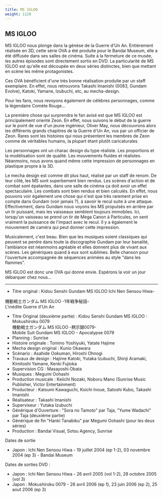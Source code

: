 ```yaml
---
title: MS IGLOO
weight: 1120
---
```


MS IGLOO
--------



MS IGLOO nous plonge dans la génèse de la Guerre d'Un An. Entièrement réalisée en 3D, cette série OVA a été produite pour le Bandai Museum, elle a été diffusée dans ses salles de cinéma. Suite à la fermeture de ce musée, les autres épisodes sont directement sortis en DVD. La particularité de MS IGLOO est qu'elle est découpée en deux séries distinctes, bien que mettant en scène les même protagonistes.


Ces OVA bénéficient d'une très bonne réalisation produite par un staff exemplaire. En effet, nous retrouvons Takashi Imanishi (0083, Gundam Evolve), Katoki, Yamane, Izubuchi, etc, au mecha-design.


Pour les fans, nous revoyons également de célèbres personnages, comme la légendaire Comète Rouge...


La première chose qui surprendra le fan avisé est que MS IGLOO est principalement orienté Zeon. En effet, nous suivons le début de la guerre sur le point de vue d'un jeune ingénieur, Oliver May, nous découvrons alors les différents grands chapitres de la Guerre d'Un An, vus par un officier de Zeon. Rares sont les histoires qui nous présentent les membres de Zeon comme de véritables humains, la plupart étant plutôt caricaturales



Les personnages ont un charac design du type réaliste. Les proportions et la modélisation sont de qualité. Les mouvements fluides et réalistes. Néanmoins, nous avons quand même cette impression de personnages en plastique propre à la 3D.


Le mecha design est comme dit plus haut, réalisé par un staff de renom. De leur côté, les MS sont superbement bien rendus. Les scènes d'action et de combat sont épatantes, dans une salle de cinéma ça doit avoir un effet spectaculaire. Les combats sont bien rendus et bien calculés. En effet, nous pouvons voir également une chose qui n'est que très rarement prise en compte dans Gundam (voir jamais ?), à savoir le recul suite à une attaque. Effectivement, dans Gundam nous voyons les MS propulsés en arrière par un tir puissant, mais les vaisseaux semblent toujours immobiles. Ici, lorsqu'un vaisseau se prend un tir de Mega Canon à Particules, on sent vraiment la puissance de l'impact avec le recul. Il y a également le mouvement de caméra qui peut donner cette impression.


Musicalement, c'est beau. Bien que les musiques soient classiques qui peuvent se perdre dans toute la discographie Gundam par leur banalité, l'ambiance est néanmoins agréable et elles donnent plus de vivant aux scènes. Les génériques quand à eux sont sublimes. Belle chanson pour l'ouverture accompagnée de séquences animées au style "dans les flammes".


  
MS IGLOO est donc une OVA qui donne envie. Espérons la voir un jour débarquer chez nous...   
  





---


* Titre original : Kidou Senshi Gundam MS IGLOO Ichi Nen Sensou Hiwa- 
  
機動戦士ガンダム MS IGLOO -1年戦争秘話-   
L'inédite Guerre d'Un An
* Titre Original (deuxième partie) : Kidou Senshi Gundam MS IGLOO : Mokushiroku 0079  
機動戦士ガンダム MS IGLOO -黙示録0079-  
Mobile Suit Gundam MS IGLOO - Apocalypse 0079
* Planning : Sunrise
* Histoire originale : Tomino Yoshiyuki, Yatate Hajime
* Mecha design original : Kunio Okawara
* Scénario : Asahide Ookuman, Hiroshi Ohnogi
* Travaux de design : Hajime Katoki, Yutaka Izubuchi, Shinji Aramaki, Kimitoshi Yamane, Kenki Fujioka
* Supervision CG : Masayoshi Obata
* Musiques : Megumi Oohashi
* Production musicale : Keiichi Nozaki, Noboru Mano (Sunrise Music Publisher, Victor Entertainment)
* Producteur : Katsumi Kawaguchi, Koichi Inoue, Satoshi Kubo, Takashi Imanishi
* Réalisateur : Takashi Imanishi
* Superviseur : Yutaka Izubuchi
* Générique d'Ouverture : "Sora no Tamoto" par Taja, "Yume Wadachi" par Taja (deuxième partie)
* Générique de fin "Hanki Tanabiku" par Megumi Oohashi (pour les deux séries)
* Production : Bandai Visual, Sotsu Agency, Sunrise


Dates de sortie


* Japon : Ichi Nen Sensou Hiwa - 19 juillet 2004 (ep 1-2), 03 novembre 2004 (ep 3) - Bandai Museum


Dates de sorties DVD :


* Japon : Ichi Nen Sensou Hiwa - 26 avril 2005 (vol 1-2), 28 octobre 2005 (vol 3)
* Japon : Mokushiroku 0079 - 26 avril 2006 (ep 1), 23 juin 2006 (ep 2), 25 aout 2006 (ep 3)
